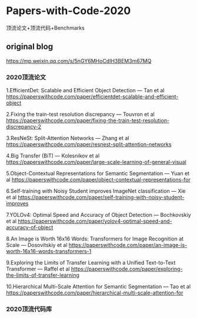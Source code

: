 # Papers-with-Code-2020
顶流论文+顶流代码+Benchmarks
## original blog
https://mp.weixin.qq.com/s/5nGY6MHoCdIH3BEM3m67MQ
### 2020顶流论文
1.EfficientDet: Scalable and Efficient Object Detection — Tan et al https://paperswithcode.com/paper/efficientdet-scalable-and-efficient-object

2.Fixing the train-test resolution discrepancy — Touvron et al https://paperswithcode.com/paper/fixing-the-train-test-resolution-discrepancy-2

3.ResNeSt: Split-Attention Networks — Zhang et al https://paperswithcode.com/paper/resnest-split-attention-networks

4.Big Transfer (BiT) — Kolesnikov et al https://paperswithcode.com/paper/large-scale-learning-of-general-visual

5.Object-Contextual Representations for Semantic Segmentation — Yuan et al https://paperswithcode.com/paper/object-contextual-representations-for

6.Self-training with Noisy Student improves ImageNet classification — Xie et al https://paperswithcode.com/paper/self-training-with-noisy-student-improves

7.YOLOv4: Optimal Speed and Accuracy of Object Detection — Bochkovskiy et al https://paperswithcode.com/paper/yolov4-optimal-speed-and-accuracy-of-object

8.An Image is Worth 16x16 Words: Transformers for Image Recognition at Scale — Dosovitskiy et al https://paperswithcode.com/paper/an-image-is-worth-16x16-words-transformers-1

9.Exploring the Limits of Transfer Learning with a Unified Text-to-Text Transformer — Raffel et al https://paperswithcode.com/paper/exploring-the-limits-of-transfer-learning

10.Hierarchical Multi-Scale Attention for Semantic Segmentation — Tao et al https://paperswithcode.com/paper/hierarchical-multi-scale-attention-for
### 2020顶流代码库

